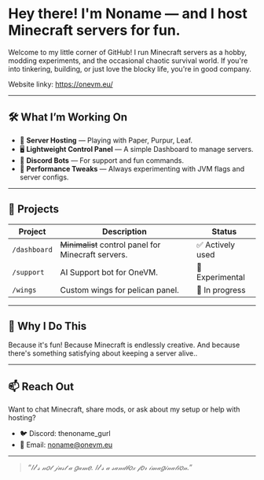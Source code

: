 # Hey there! I'm Noname — and I host Minecraft servers for fun.

Welcome to my little corner of GitHub! 
I run Minecraft servers as a hobby, modding experiments, and the occasional chaotic survival world. If you're into tinkering, building, or just love the blocky life, you're in good company.

Website linky: https://onevm.eu/

---

## 🛠️ What I’m Working On

- 🧩 **Server Hosting** — Playing with Paper, Purpur, Leaf.
- 🖥️ **Lightweight Control Panel** — A simple Dashboard to manage servers.
- 🤖 **Discord Bots** — For support and fun commands.
- 🧪 **Performance Tweaks** — Always experimenting with JVM flags and server configs.

---

## 📂 Projects

| Project | Description | Status |
|--------|-------------|--------|
| `/dashboard` | ~~Minimalist~~ control panel for Minecraft servers. | ✅ Actively used |
| `/support` | AI Support bot for OneVM. | 🧪 Experimental |
| `/wings` | Custom wings for pelican panel. | 🔧 In progress |

---

## 💬 Why I Do This

Because it's fun!
Because Minecraft is endlessly creative. And because there's something satisfying about keeping a server alive..

---

## 📫 Reach Out

Want to chat Minecraft, share mods, or ask about my setup or help with hosting?

- 🐦 Discord: thenoname_gurl
- 💌 Email: noname@onevm.eu

---

> _“𝐼𝓉’𝓈 𝓃𝑜𝓉 𝒿𝓊𝓈𝓉 𝒶 𝑔𝒶𝓂𝑒. 𝐼𝓉’𝓈 𝒶 𝓈𝒶𝓃𝒹𝒷𝑜𝓍 𝒻𝑜𝓇 𝒾𝓂𝒶𝑔𝒾𝓃𝒶𝓉𝒾𝑜𝓃.”_
